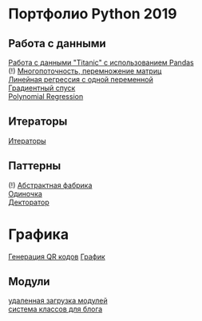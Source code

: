 # Портфолио Python 2019

## Работа с данными
[Работа с данными "Titanic" с использованием Pandas](https://github.com/python-advance/sem6-lr1-AnotherStudent)  
(!) [Многопоточность, перемножение матриц](https://github.com/AnotherStudent/Python-threads)  
[Линейная регрессия с одной переменной](https://github.com/AnotherStudent/linear-regression/blob/master/LinearRegression.ipynb)  
[Градиентный спуск](https://github.com/AnotherStudent/linear-regression/blob/master/LinearRegression.ipynb)  
[Polynomial Regression](https://github.com/AnotherStudent/linear-regression/blob/master/PolynomialRegression.ipynb)  

## Итераторы
[Итераторы](https://github.com/python-advance/sem6-t2-AnotherStudent)  

## Паттерны
(!) [Абстрактная фабрика](https://github.com/AnotherStudent/AbstractFactory)  
[Одиночка](https://github.com/python-advance/sem6-t3-AnotherStudent/tree/master/singleton)  
[Декторатор](https://github.com/python-advance/sem6-t3-AnotherStudent/tree/master/decorator)  

# Графика
[Генерация QR кодов](https://github.com/python-advance/sem6-t4-AnotherStudent/tree/master/4.2-4.3)
[График](https://github.com/python-advance/sem6-t4-AnotherStudent/blob/master/4.1/plot.ipynb)

## Модули
[удаленная загрузка модулей](https://github.com/AnotherStudent/remoteLoadModulePython)    
[система классов для блога](https://github.com/AnotherStudent/blogSample)    


